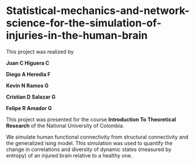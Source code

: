 # Statistical-mechanics-and-network-science-for-the-simulation-of-injuries-in-the-human-brain
This project was realized by

**Juan C Higuera C**

**Diego A Heredía F**

**Kevin N Ramos G**

**Cristian D Salazar G**

**Felipe R Amador G**


This project was presented for the course **Introduction To Theoretical Research** of the National University of Colombia. 

We simulate human functional connectivity from structural connectivity and the generalized ising model. This simulation was used to quantify the change in correlations and diversity of dynamic states (measured by entropy) of an injured brain relative to a healthy one.
